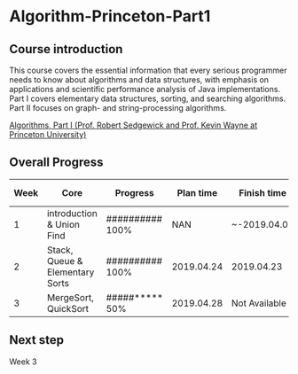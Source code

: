 # Algorithm-Princeton-Part1

## Course introduction
This course covers the essential information that every serious programmer needs to know about algorithms and data structures, with emphasis on applications and scientific performance analysis of Java implementations. Part I covers elementary data structures, sorting, and searching algorithms. Part II focuses on graph- and string-processing algorithms.

[Algorithms, Part I (Prof. Robert Sedgewick and Prof. Kevin Wayne at Princeton University)](https://www.coursera.org/learn/algorithms-part1)

## Overall Progress
Week | Core | Progress| Plan time |Finish time | Assignment score |
-----|--------------|-----------------------|------|----| --- |
1    | introduction & Union Find | ########## 100% | NAN| ~-2019.04.02 | 100
2    | Stack, Queue & Elementary Sorts | ##########  100% | 2019.04.24 | 2019.04.23 | 100
3    | MergeSort, QuickSort | #####***** 50% | 2019.04.28 | Not Available 

## Next step
Week 3